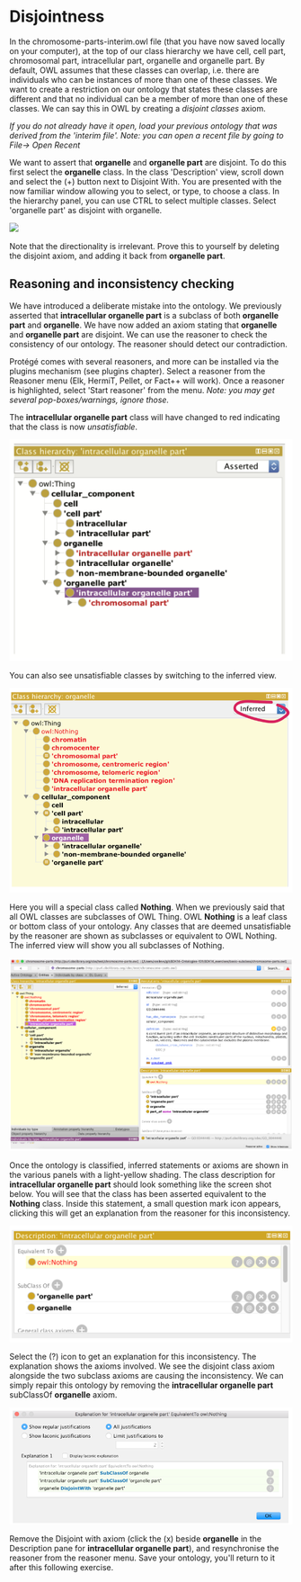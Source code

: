 # Disjointness

In the chromosome-parts-interim.owl file (that you have now saved locally on your computer), at the top of our class hierarchy we have cell, cell part, chromosomal part, intracellular part, organelle and organelle part. By default, OWL assumes that these classes can overlap, i.e. there are individuals who can be instances of more than one of these classes. We want to create a restriction on our ontology that states these classes are different and that no individual can be a member of more than one of these classes. We can say this in OWL by creating a _disjoint classes_ axiom.

_If you do not already have it open, load your previous ontology that was derived from the 'interim file'. Note: you can open a recent file by going to File-> Open Recent_

We want to assert that **organelle** and **organelle part** are disjoint. To do this first select the **organelle** class. In the class 'Description' view, scroll down and select the (+) button next to Disjoint With. You are presented with the now familiar window allowing you to select, or type, to choose a class. In the hierarchy panel, you can use CTRL to select multiple classes. Select 'organelle part' as disjoint with organelle.

![](./media/Figure42.png)

Note that the directionality is irrelevant.  Prove this to yourself by deleting the disjoint axiom, and adding it back from **organelle part**.

## Reasoning and inconsistency checking

We have introduced a deliberate mistake into the ontology. We previously asserted that **intracellular organelle part** is a subclass of both **organelle part** and **organelle**. We have now added an axiom stating that **organelle** and **organelle part** are disjoint.  We can use the reasoner to check the consistency of our ontology. The reasoner should detect our contradiction.

Protégé comes with several reasoners, and more can be installed via the plugins mechanism (see plugins chapter). Select a reasoner from the Reasoner menu (Elk, HermiT, Pellet, or Fact++ will work). Once a reasoner is highlighted, select 'Start reasoner' from the menu. _Note: you may get several pop-boxes/warnings, ignore those._

The **intracellular organelle part** class will have changed to red indicating that the class is now _unsatisfiable_.

![](./media/Figure43.png)

You can also see unsatisfiable classes by switching to the inferred view.

![](./media/Figure44.png)

Here you will a special class called **Nothing**. When we previously said that all OWL classes are subclasses of OWL Thing. OWL **Nothing** is a leaf class or bottom class of your ontology. Any classes that are deemed unsatisfiable by the reasoner are shown as subclasses or equivalent to OWL Nothing. The inferred view will show you all subclasses of Nothing.

![](./media/Figure45.png)

Once the ontology is classified, inferred statements or axioms are shown in the various panels with a light-yellow shading. The class description for **intracellular organelle part** should look something like the screen shot below. You will see that the class has been asserted equivalent to the **Nothing** class. Inside this statement, a small question mark icon appears, clicking this will get an explanation from the reasoner for this inconsistency.

![](./media/Figure46.png)

Select the (?) icon to get an explanation for this inconsistency. The explanation shows the axioms involved. We see the disjoint class axiom alongside the two subclass axioms are causing the inconsistency. We can simply repair this ontology by removing the **intracellular organelle part** subClassOf **organelle** axiom.

![](./media/Figure47.png)

Remove the Disjoint with axiom (click the (x) beside **organelle** in the Description pane for **intracellular organelle part**), and resynchronise the reasoner from the reasoner menu. Save your ontology, you'll return to it after this following exercise.
